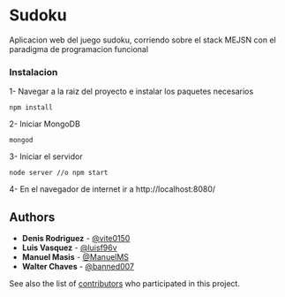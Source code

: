 
# Sudoku

Aplicacion web del juego sudoku, corriendo sobre el stack MEJSN con el paradigma de programacion funcional

### Instalacion

1- Navegar a la raiz del proyecto e instalar los paquetes necesarios

```
npm install
```

2- Iniciar MongoDB

```
mongod
```

3- Iniciar el servidor

```
node server //o npm start
```

4- En el navegador de internet ir a http://localhost:8080/


## Authors

* **Denis Rodriguez**  - [@vite0150](https://github.com/vite0150)
* **Luis Vasquez**  - [@luisf96v](https://github.com/luisf96v)
* **Manuel Masis**  - [@ManuelMS](https://github.com/ManuelMS) 
* **Walter Chaves**  - [@banned007](https://github.com/banned007)

See also the list of [contributors](https://github.com/UNAParadigmas/Sudoku/contributors) who participated in this project.
